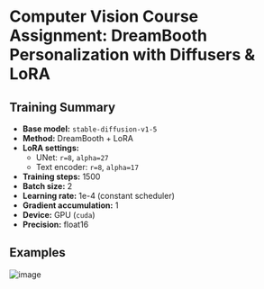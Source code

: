# Computer Vision Course Assignment: DreamBooth Personalization with Diffusers & LoRA

## Training Summary

- **Base model:** `stable-diffusion-v1-5`  
- **Method:** DreamBooth + LoRA  
- **LoRA settings:**
  - UNet: `r=8`, `alpha=27`  
  - Text encoder: `r=8`, `alpha=17`  
- **Training steps:** 1500  
- **Batch size:** 2  
- **Learning rate:** 1e-4 (constant scheduler)  
- **Gradient accumulation:** 1  
- **Device:** GPU (`cuda`)  
- **Precision:** float16  

## Examples
![image](./example.png)
